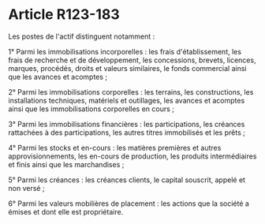# Article R123-183

Les postes de l'actif distinguent notamment :

1° Parmi les immobilisations incorporelles : les frais d'établissement, les frais de recherche et de développement, les concessions, brevets, licences, marques, procédés, droits et valeurs similaires, le fonds commercial ainsi que les avances et acomptes ;

2° Parmi les immobilisations corporelles : les terrains, les constructions, les installations techniques, matériels et outillages, les avances et acomptes ainsi que les immobilisations corporelles en cours ;

3° Parmi les immobilisations financières : les participations, les créances rattachées à des participations, les autres titres immobilisés et les prêts ;

4° Parmi les stocks et en-cours : les matières premières et autres approvisionnements, les en-cours de production, les produits intermédiaires et finis ainsi que les marchandises ;

5° Parmi les créances : les créances clients, le capital souscrit, appelé et non versé ;

6° Parmi les valeurs mobilières de placement : les actions que la société a émises et dont elle est propriétaire.
